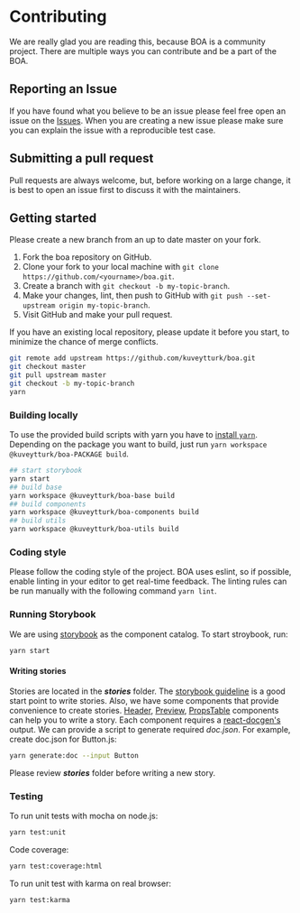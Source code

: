 # Contributing
We are really glad you are reading this, because BOA is a community project. There are multiple ways you can contribute and be a part of the BOA.

## Reporting an Issue
If you have found what you believe to be an issue please feel free open an issue on the [Issues](https://github.com/kuveytturk/boa/issues). When you are creating a new issue please make sure you can explain the issue with a reproducible test case.

## Submitting a pull request

Pull requests are always welcome, but, before working on a large change, it is best to open an issue first to discuss it with the maintainers.

## Getting started

Please create a new branch from an up to date master on your fork. 

1. Fork the boa repository on GitHub.
2. Clone your fork to your local machine with `git clone https://github.com/<yourname>/boa.git`.
3. Create a branch with `git checkout -b my-topic-branch`.
4. Make your changes, lint, then push to GitHub with `git push --set-upstream origin my-topic-branch`.
5. Visit GitHub and make your pull request.


If you have an existing local repository, please update it before you start, to minimize the chance of merge conflicts.

```sh
git remote add upstream https://github.com/kuveytturk/boa.git
git checkout master
git pull upstream master
git checkout -b my-topic-branch
yarn
```

### Building locally

To use the provided build scripts with yarn you have to [install `yarn`](https://yarnpkg.com/lang/en/docs/install/). Depending on the package you want to build, just run `yarn workspace @kuveytturk/boa-PACKAGE build`.

```sh
## start storybook
yarn start
## build base
yarn workspace @kuveytturk/boa-base build
## build components
yarn workspace @kuveytturk/boa-components build
## build utils
yarn workspace @kuveytturk/boa-utils build
```

### Coding style

Please follow the coding style of the project. BOA uses eslint, so if possible, enable linting in your editor to get real-time feedback. The linting rules can be run manually with the following command `yarn lint`.

### Running Storybook

We are using [storybook](https://storybook.js.org/) as the component catalog. To start stroybook, run:
```sh 
yarn start
```

#### Writing stories

Stories are located in the ***stories*** folder. The [storybook guideline](https://storybook.js.org/basics/writing-stories/) is a good start point to write stories. Also, we have some components that provide convenience to create stories. [Header](stories/base/header.js), [Preview](stories/base/preview.js), [PropsTable](stories/base/props-table.js) components can help you to write a story. Each component requires a [react-docgen's](https://github.com/reactjs/react-docgen) output. We can provide a script to generate required *doc.json*. For example, create doc.json for Button.js:

```sh
yarn generate:doc --input Button
```

Please review ***stories*** folder before writing a new story.


### Testing

To run unit tests with mocha on node.js:

```sh
yarn test:unit
```

Code coverage:
```sh
yarn test:coverage:html
```

To run unit test with karma on real browser:

```sh
yarn test:karma
```
